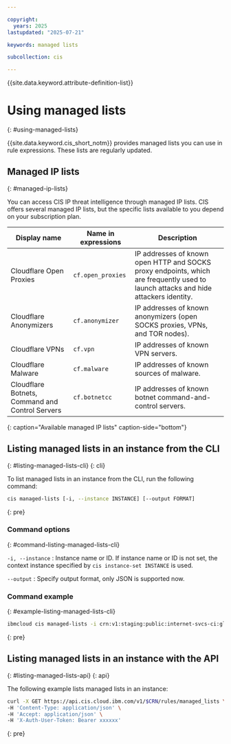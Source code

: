 ```yaml
---

copyright:
  years: 2025
lastupdated: "2025-07-21"

keywords: managed lists

subcollection: cis

---
```


{{site.data.keyword.attribute-definition-list}}

# Using managed lists
{: #using-managed-lists}

{{site.data.keyword.cis_short_notm}} provides managed lists you can use in rule expressions. These lists are regularly updated.

## Managed IP lists
{: #managed-ip-lists}

You can access CIS IP threat intelligence through managed IP lists. CIS offers several managed IP lists, but the specific lists available to you depend on your subscription plan.

| Display name | Name in expressions | Description |
| ------------ | ------------------- | ----------- |
| Cloudflare Open Proxies | `cf.open_proxies` | IP addresses of known open HTTP and SOCKS proxy endpoints, which are frequently used to launch attacks and hide attackers identity.|
| Cloudflare Anonymizers | `cf.anonymizer` | IP addresses of known anonymizers (open SOCKS proxies, VPNs, and TOR nodes). |
| Cloudflare VPNs | `cf.vpn` | IP addresses of known VPN servers. |
| Cloudflare Malware | `cf.malware` | IP addresses of known sources of malware. |
| Cloudflare Botnets, Command and Control Servers | `cf.botnetcc` | IP addresses of known botnet command-and-control servers. |

{: caption="Available managed IP lists" caption-side="bottom"}

## Listing managed lists in an instance from the CLI
{: #listing-managed-lists-cli}
{: cli}

To list managed lists in an instance from the CLI, run the following command:

```sh
cis managed-lists [-i, --instance INSTANCE] [--output FORMAT]
```
{: pre}

### Command options
{: #command-listing-managed-lists-cli}

`-i, --instance`
:   Instance name or ID. If instance name or ID is not set, the context instance specified by `cis instance-set INSTANCE` is used.

`--output`
:   Specify output format, only JSON is supported now.

### Command example
{: #example-listing-managed-lists-cli}

```sh
ibmcloud cis managed-lists -i crn:v1:staging:public:internet-svcs-ci:global:a/c987fg3e4h278745690dp435683568rp:eg7kb437-4893-56yl-4wn9-c595j8t78gr9:: -o json
```
{: pre}

## Listing managed lists in an instance with the API
{: #listing-managed-lists-api}
{: api}

The following example lists managed lists in an instance:
```sh
curl -X GET https://api.cis.cloud.ibm.com/v1/$CRN/rules/managed_lists \
-H 'Content-Type: application/json' \
-H 'Accept: application/json' \
-H 'X-Auth-User-Token: Bearer xxxxxx'
```
{: pre}
